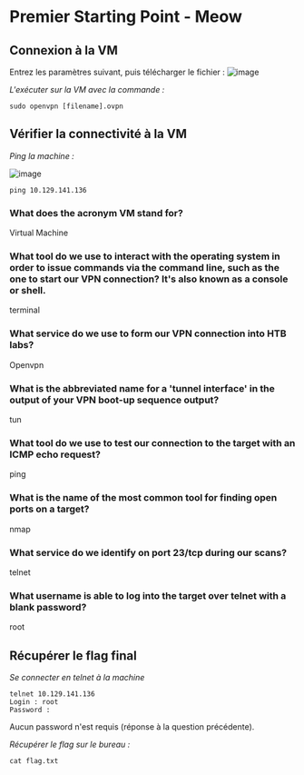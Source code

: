 # Premier Starting Point - Meow

## Connexion à la VM

Entrez les paramètres suivant, puis télécharger le fichier : 
![image](https://user-images.githubusercontent.com/81636746/171740588-d8eb4e60-0d0b-488f-8efa-bc3ae59d5324.png)

*L'exécuter sur la VM avec la commande :*

```
sudo openvpn [filename].ovpn
```

## Vérifier la connectivité à la VM

*Ping la machine :*

![image](https://user-images.githubusercontent.com/81636746/171741280-3ab6b61e-42d7-41d1-8809-84e0cd036670.png)

```
ping 10.129.141.136
```

### What does the acronym VM stand for?
Virtual Machine

### What tool do we use to interact with the operating system in order to issue commands via the command line, such as the one to start our VPN connection? It's also known as a console or shell.
terminal

### What service do we use to form our VPN connection into HTB labs?
Openvpn

### What is the abbreviated name for a 'tunnel interface' in the output of your VPN boot-up sequence output?
tun

### What tool do we use to test our connection to the target with an ICMP echo request?
ping

### What is the name of the most common tool for finding open ports on a target?
nmap

### What service do we identify on port 23/tcp during our scans?
telnet

### What username is able to log into the target over telnet with a blank password?
root

## Récupérer le flag final
*Se connecter en telnet à la machine*

```
telnet 10.129.141.136
Login : root
Password :
```

Aucun password n'est requis (réponse à la question précédente).

*Récupérer le flag sur le bureau :*

```
cat flag.txt
```



